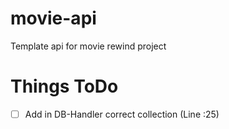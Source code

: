 # movie-api
Template api for movie rewind project


# Things ToDo 

- [ ] Add in DB-Handler correct collection (Line :25)